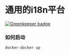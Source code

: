 # 通用的i18n平台

[![Greenkeeper badge](https://badges.greenkeeper.io/axetroy/iTranslate.svg)](https://greenkeeper.io/)

### 如何启动

```bash
docker-docker up
```